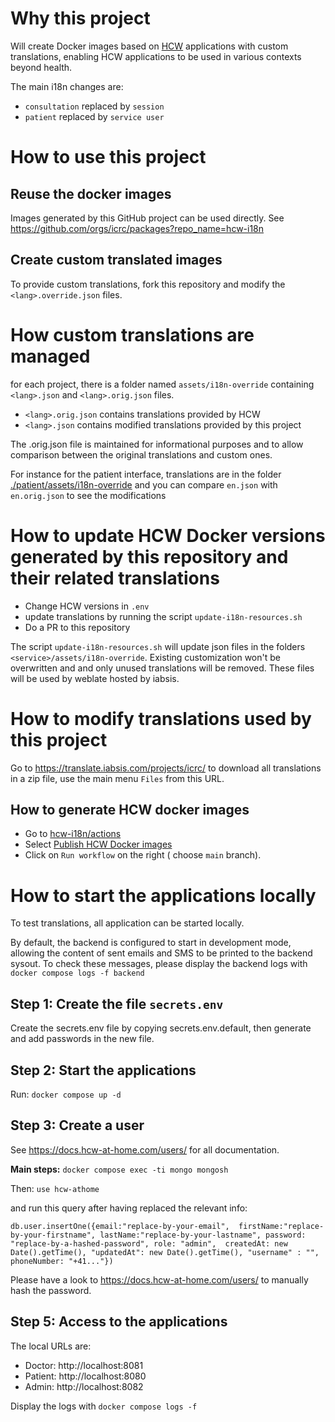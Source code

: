  # Why this project

Will create Docker images based on [HCW](https://github.com/HCW-home) applications with custom translations, enabling HCW applications to be used in various contexts beyond health.

The main i18n changes are:
- `consultation` replaced by `session`
- `patient` replaced by `service user`

# How to use this project

## Reuse the docker images
Images generated by this GitHub project can be used directly. See  https://github.com/orgs/icrc/packages?repo_name=hcw-i18n

## Create custom translated images
To provide custom translations, fork this repository and modify the `<lang>.override.json` files.


# How custom translations are managed
for each project, there is a folder named `assets/i18n-override` containing `<lang>.json` and `<lang>.orig.json` files.
- `<lang>.orig.json` contains translations provided by HCW
- `<lang>.json` contains modified translations provided by this project

The <lang>.orig.json file is maintained for informational purposes and to allow comparison between the original translations and custom ones.


For instance for the patient interface, translations are in the folder [./patient/assets/i18n-override](./patient/assets/i18n-override) and you can compare `en.json` with `en.orig.json` to see the modifications


# How to update HCW Docker versions generated by this repository and their related translations
- Change HCW versions in `.env`
- update translations by running the script `update-i18n-resources.sh`
- Do a PR to this repository 

The script `update-i18n-resources.sh` will update json files in the folders `<service>/assets/i18n-override`.
Existing customization won't be overwritten and and only unused translations will be removed.
These files will be used by weblate hosted by iabsis.

# How to modify translations used by this project

Go to https://translate.iabsis.com/projects/icrc/
to download all translations in a zip file, use the main menu `Files` from this URL.

## How to generate HCW docker images
- Go to [hcw-i18n/actions](https://github.com/icrc/hcw-i18n/actions)
- Select [Publish HCW Docker images](https://github.com/icrc/hcw-i18n/actions/workflows/publish-hcw-docker-images.yml)
- Click on `Run workflow` on the right ( choose `main` branch).

# How to start the applications locally

To test translations, all application can be started locally.

By default, the backend is configured to start in development mode, allowing the content of sent emails and SMS to be printed to the backend sysout. To check these messages, please display the backend logs with `docker compose logs -f backend`

## Step 1: Create the file `secrets.env` 
Create the secrets.env file by copying secrets.env.default, then generate and add passwords in the new file.

## Step 2: Start the applications

Run: `docker compose up -d`

## Step 3: Create a user
See https://docs.hcw-at-home.com/users/ for all documentation.

**Main steps:** 
`docker compose exec -ti mongo mongosh`

Then:
`use hcw-athome`

and run this query after having replaced the relevant info:

```
db.user.insertOne({email:"replace-by-your-email",  firstName:"replace-by-your-firstname", lastName:"replace-by-your-lastname", password: "replace-by-a-hashed-password", role: "admin",  createdAt: new Date().getTime(), "updatedAt": new Date().getTime(), "username" : "", phoneNumber: "+41..."})
```


Please have a look to https://docs.hcw-at-home.com/users/ to manually hash the password.


## Step 5: Access to the applications

The local URLs are: 

- Doctor: http://localhost:8081
- Patient: http://localhost:8080
- Admin: http://localhost:8082

Display the logs with `docker compose logs -f`